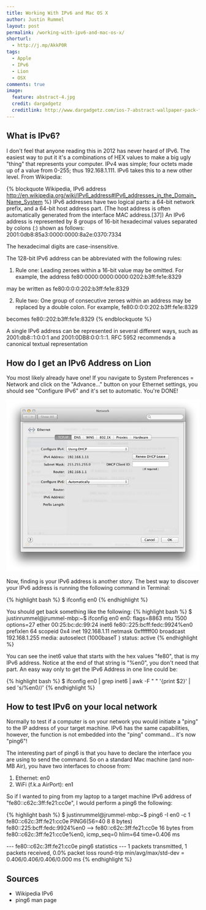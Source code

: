 ```yaml
---
title: Working With IPv6 and Mac OS X
author: Justin Rummel
layout: post
permalink: /working-with-ipv6-and-mac-os-x/
shorturl:
  - http://j.mp/AkkP0R
tags: 
  - Apple
  - IPv6
  - Lion
  - OSX
comments: true
image:
  feature: abstract-4.jpg
  credit: dargadgetz
  creditlink: http://www.dargadgetz.com/ios-7-abstract-wallpaper-pack-for-iphone-5-and-ipod-touch-retina/
---
```

What is IPv6?
-------------
I don't feel that anyone reading this in 2012 has never heard of IPv6. The easiest way to put it it's a combinations of HEX values to make a big ugly "thing" that represents your computer. IPv4 was simple; four octets made up of a value from 0-255; thus 192.168.1.111. IPv6 takes this to a new other level. From Wikipedia: 

{% blockquote Wikipedia, IPv6 address http://en.wikipedia.org/wiki/IPv6_address#IPv6_addresses_in_the_Domain_Name_System %}
IPv6 addresses have two logical parts: a 64-bit network prefix, and a 64-bit host address part. (The host address is often automatically generated from the interface MAC address.[37]) An IPv6 address is represented by 8 groups of 16-bit hexadecimal values separated by colons (:) shown as follows:
		2001:0db8:85a3:0000:0000:8a2e:0370:7334

The hexadecimal digits are case-insensitive.

The 128-bit IPv6 address can be abbreviated with the following rules:

1.	Rule one: Leading zeroes within a 16-bit value may be omitted. For example, the address 
 		fe80:0000:0000:0000:0202:b3ff:fe1e:8329

may be written as 
 		fe80:0:0:0:202:b3ff:fe1e:8329 

2.	Rule two: One group of consecutive zeroes within an address may be replaced by a double colon. For example, 
 		fe80:0:0:0:202:b3ff:fe1e:8329

becomes 
 		fe80::202:b3ff:fe1e:8329
{% endblockquote %}

A single IPv6 address can be represented in several different ways, such as 2001:db8::1:0:0:1 and 2001:0DB8:0:0:1::1. RFC 5952 recommends a canonical textual representation

How do I get an IPv6 Address on Lion
------------------------------------
You most likely already have one! If you navigate to System Preferences = Network and click on the "Advance..." button on your Ethernet settings, you should see "Configure IPv6" and it's set to automatic. You're DONE!

![IPv6-Settings][IPv6-Settings]

[IPv6-Settings]: /images/2012/01/IPv6-Settings.png
Now, finding is your IPv6 address is another story. The best way to discover your IPv6 address is running the following command in Terminal: 

{% highlight bash %}
$ ifconfig en0
{% endhighlight %}

You should get back something like the following: 
{% highlight bash %}
$ justinrummel@jrummel-mbp:~$ ifconfig en0
en0: flags=8863 mtu 1500
	options=27
	ether 00:25:bc:dc:99:24 
	inet6 fe80::225:bcff:fedc:9924%en0 prefixlen 64 scopeid 0x4 
	inet 192.168.1.11 netmask 0xffffff00 broadcast 192.168.1.255
	media: autoselect (1000baseT )
	status: active
{% endhighlight %}

You can see the inet6 value that starts with the hex values "fe80", that is my IPv6 address. Notice at the end of that string is "%en0", you don't need that part. An easy way only to get the IPv6 Address in one line could be: 

{% highlight bash %}
$ ifconfig en0 | grep inet6 | awk -F " " '{print $2}' | sed 's/%en0//'
{% endhighlight %}

How to test IPv6 on your local network
--------------------------------------
Normally to test if a computer is on your network you would initiate a "ping" to the IP address of your target machine. IPv6 has the same capabilities, however, the function is not embedded into the "ping" command... it's now "ping6"! 

The interesting part of ping6 is that you have to declare the interface you are using to send the command. So on a standard Mac machine (and non-MB Air), you have two interfaces to choose from:

1.  Ethernet: en0
2.  WiFi (f.k.a AirPort): en1
         
So if I wanted to ping from my laptop to a target machine IPv6 address of "fe80::c62c:3ff:fe21:cc0e", I would perform a ping6 the following:

{% highlight bash %}
$ justinrummel@jrummel-mbp:~$ ping6 -I en0 -c 1 fe80::c62c:3ff:fe21:cc0e
PING6(56=40 8 8 bytes) fe80::225:bcff:fedc:9924%en0 --> fe80::c62c:3ff:fe21:cc0e
16 bytes from fe80::c62c:3ff:fe21:cc0e%en0, icmp_seq=0 hlim=64 time=0.406 ms

--- fe80::c62c:3ff:fe21:cc0e ping6 statistics ---
1 packets transmitted, 1 packets received, 0.0% packet loss
round-trip min/avg/max/std-dev = 0.406/0.406/0.406/0.000 ms
{% endhighlight %}

Sources
-------
* Wikipedia IPv6
* ping6 man page